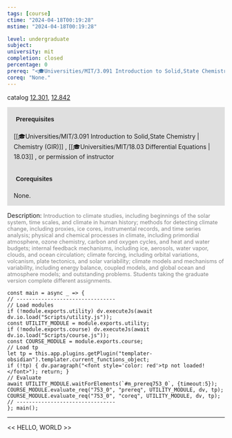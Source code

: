```yaml
---
tags: [course]
ctime: "2024-04-18T00:19:28"
mstime: "2024-04-18T00:19:28"

level: undergraduate
subject: 
university: mit
completion: closed
percentage: 0
prereq: "<🎓Universities/MIT/3.091 Introduction to Solid,State Chemistry> , <🎓Universities/MIT/18.03 Differential Equations> , or permission of instructor"
coreq: "None."
---
```


catalog [12.301](http://student.mit.edu/catalog/m12a.html#12.301), [12.842](http://student.mit.edu/catalog/m12c.html#12.842)

<span style="display: block; padding: 15px; background-color: rgb(100, 100, 100, 0.2);"><font id="m_prereq753_0" style="display: block; font-family: Arial, sans-serif; font-weight: bold; padding: 5px">Prerequisites</font><br><span id="prereq753_0">[[🎓Universities/MIT/3.091 Introduction to Solid,State Chemistry | Chemistry (GIR)]] , [[🎓Universities/MIT/18.03 Differential Equations | 18.03]] , or permission of instructor</span></span>
<span style="display: block; padding: 15px; background-color: rgb(100, 100, 100, 0.2);"><font id="m_coreq753_0" style="display: block; font-family: Arial, sans-serif; font-weight: bold; padding: 5px">Corequisites</font><br><span id="coreq753_0">None.</span></span>

<font style="">Description:</font>
<font style="color: grey; font-size: 0.8rem;">Introduction to climate studies, including beginnings of the solar system, time scales, and climate in human history; methods for detecting climate change, including proxies, ice cores, instrumental records, and time series analysis; physical and chemical processes in climate, including primordial atmosphere, ozone chemistry, carbon and oxygen cycles, and heat and water budgets; internal feedback mechanisms, including ice, aerosols, water vapor, clouds, and ocean circulation; climate forcing, including orbital variations, volcanism, plate tectonics, and solar variability; climate models and mechanisms of variability, including energy balance, coupled models, and global ocean and atmosphere models; and outstanding problems. Students taking the graduate version complete different assignments.</font>

```dataviewjs
const main = async _ => {
// --------------------------------
// Load modules
if (!module.exports.utility) dv.executeJs(await dv.io.load("Scripts/utility.js"));
const UTILITY_MODULE = module.exports.utility;
if (!module.exports.course) dv.executeJs(await dv.io.load("Scripts/course.js"));
const COURSE_MODULE = module.exports.course;
// Load tp
let tp = this.app.plugins.getPlugin("templater-obsidian").templater.current_functions_object;
if (!tp) { dv.paragraph("<font style='color: red'>tp not loaded!</font>"); return; }
// Evaluate
await UTILITY_MODULE.waitForElements(`#m_prereq753_0`, {timeout:5});
COURSE_MODULE.evaluate_req("753_0", "prereq", UTILITY_MODULE, dv, tp);
COURSE_MODULE.evaluate_req("753_0", "coreq", UTILITY_MODULE, dv, tp);
// --------------------------------
}; main();
```

---

<< HELLO, WORLD >>
